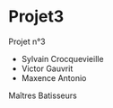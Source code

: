 # Projet3
Projet n°3
- Sylvain Crocquevieille
- Victor Gauvrit
- Maxence Antonio

Maîtres Batisseurs
